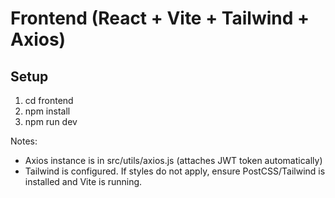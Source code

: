 # Frontend (React + Vite + Tailwind + Axios)

## Setup
1. cd frontend
2. npm install
3. npm run dev

Notes:
- Axios instance is in src/utils/axios.js (attaches JWT token automatically)
- Tailwind is configured. If styles do not apply, ensure PostCSS/Tailwind is installed and Vite is running.
